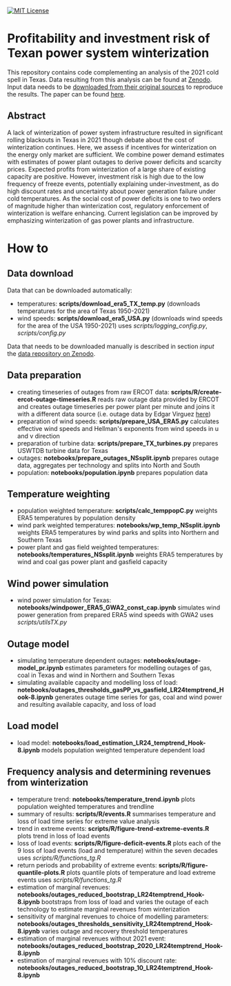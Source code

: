 [![MIT
License](https://badgen.net/github/license/inwe-boku/texas-power-outages)](https://choosealicense.com/licenses/mit/)


Profitability and investment risk of Texan power system winterization
=====================================================================

This repository contains code complementing an analysis of the 2021 cold spell in Texas. Data resulting from this analysis can be found at [Zenodo](https://doi.org/10.5281/zenodo.5902745). Input data needs to be [downloaded from their original sources](#data-download) to reproduce the results. The paper can be found [here](https://www.nature.com/articles/s41560-022-00994-y).


Abstract
--------

A lack of winterization of power system infrastructure resulted in significant rolling blackouts in Texas in 2021 though debate about the cost of winterization continues. Here, we assess if incentives for winterization on the energy only market are sufficient. We combine power demand estimates with estimates of power plant outages to derive power deficits and scarcity prices. Expected profits from winterization of a large share of existing capacity are positive. However, investment risk is high due to the low frequency of freeze events, potentially explaining under-investment, as do high discount rates and uncertainty about power generation failure under cold temperatures. As the social cost of power deficits is one to two orders of magnitude higher than winterization cost, regulatory enforcement of winterization is welfare enhancing. Current legislation can be improved by emphasizing winterization of gas power plants and infrastructure.

How to
======

Data download
-------------

Data that can be downloaded automatically:
- temperatures: **scripts/download_era5_TX_temp.py** (downloads temperatures for the area of Texas 1950-2021)
- wind speeds: **scripts/download_era5_USA.py** (downloads wind speeds for the area of the USA 1950-2021)
uses *scripts/logging_config.py*, *scripts/config.py*

Data that needs to be downloaded manually is described in section *input* the [data repository on Zenodo](https://doi.org/10.5281/zenodo.5902745).


Data preparation
----------------
- creating timeseries of outages from raw ERCOT data: **scripts/R/create-ercot-outage-timeseries.R** reads raw outage data provided by ERCOT and creates outage timeseries per power plant per minute and joins it with a different data source (i.e. outage data by Edgar Virguez [here](https://bit.ly/EGOVADatabase))
- preparation of wind speeds: **scripts/prepare_USA_ERA5.py** calculates effective wind speeds and Hellman's exponents from wind speeds in u and v direction
- preparation of turbine data: **scripts/prepare_TX_turbines.py** prepares USWTDB turbine data for Texas
- outages: **notebooks/prepare_outages_NSsplit.ipynb** prepares outage data, aggregates per technology and splits into North and South
- population: **notebooks/population.ipynb** prepares population data


Temperature weighting
---------------------

- population weighted temperature: **scripts/calc_temppopC.py** weights ERA5 temperatures by population density 
- wind park weighted temperatures: **notebooks/wp_temp_NSsplit.ipynb** weights ERA5 temperatures by wind parks and splits into Northern and Southern Texas
- power plant and gas field weighted temperatures: **notebooks/temperatures_NSsplit.ipynb** weights ERA5 temperatures by wind and coal gas power plant and gasfield capacity


Wind power simulation
---------------------

- wind power simulation for Texas: **notebooks/windpower_ERA5_GWA2_const_cap.ipynb** simulates wind power generation from prepared ERA5 wind speeds with GWA2
uses *scripts/utilsTX.py*


Outage model
------------

- simulating temperature dependent outages: **notebooks/outage-model_pr.ipynb** estimates parameters for modelling outages of gas, coal in Texas and wind in Northern and Southern Texas
- simulating available capacity and modelling loss of load: **notebooks/outages_thresholds_gasPP_vs_gasfield_LR24temptrend_Hook-8.ipynb** generates outage time series for gas, coal and wind power and resulting available capacity, and loss of load


Load model
----------

- load model: **notebooks/load_estimation_LR24_temptrend_Hook-8.ipynb** models population weighted temperature dependent load


Frequency analysis and determining revenues from winterization
--------------------------------------------------------------
- temperature trend: **notebooks/temperature_trend.ipynb** plots population weighted temperatures and trendline
- summary of results: **scripts/R/events.R** summarises temperature and loss of load time series for extreme value analysis
- trend in extreme events: **scripts/R/figure-trend-extreme-events.R** plots trend in loss of load events
- loss of load events: **scripts/R/figure-deficit-events.R** plots each of the 9 loss of load events (load and temperature) within the seven decades
uses *scripts/R/functions_tg.R*
- return periods and probability of extreme events: **scripts/R/figure-quantile-plots.R** plots quantile plots of temperature and load extreme events
uses *scripts/R/functions_tg.R*
- estimation of marginal revenues: **notebooks/outages_reduced_bootstrap_LR24temptrend_Hook-8.ipynb** bootstraps from loss of load and varies the outage of each technology to estimate marginal revenues from winterization
- sensitivity of marginal revenues to choice of modelling parameters: **notebooks/outages_thresholds_sensitivity_LR24temptrend_Hook-8.ipynb** varies outage and recovery threshold temperatures
- estimation of marginal revenues without 2021 event: **notebooks/outages_reduced_bootstrap_2020_LR24temptrend_Hook-8.ipynb**
- estimation of marginal revenues with 10% discount rate: **notebooks/outages_reduced_bootstrap_10_LR24temptrend_Hook-8.ipynb**
